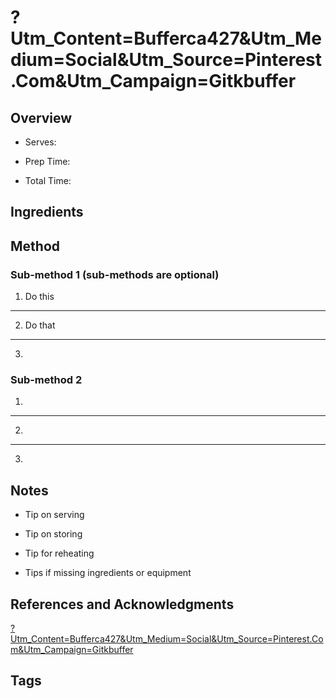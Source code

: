 # ?Utm_Content=Bufferca427&Utm_Medium=Social&Utm_Source=Pinterest.Com&Utm_Campaign=Gitkbuffer

## Overview

- Serves:

- Prep Time:

- Total Time:

## Ingredients



## Method

### Sub-method 1 (sub-methods are optional)

1. Do this
---
2. Do that
---
3.

### Sub-method 2

1.
---
2.
---
3.

## Notes

- Tip on serving

- Tip on storing

- Tip for reheating

- Tips if missing ingredients or equipment

## References and Acknowledgments

[?Utm_Content=Bufferca427&Utm_Medium=Social&Utm_Source=Pinterest.Com&Utm_Campaign=Gitkbuffer](http://gourmandeinthekitchen.com/chocolate-peppermint-silk-brownie-bars/?utm_content=bufferca427&utm_medium=social&utm_source=pinterest.com&utm_campaign=gitkbuffer)

## Tags



